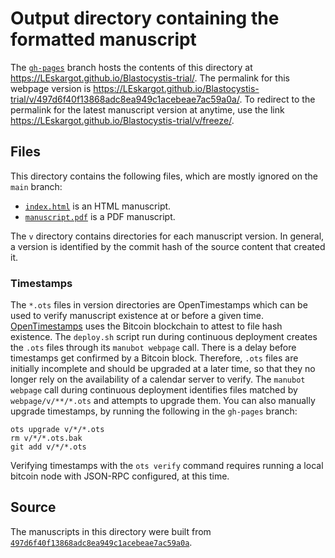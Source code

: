 # Output directory containing the formatted manuscript

The [`gh-pages`](https://github.com/LEskargot/Blastocystis-trial/tree/gh-pages) branch hosts the contents of this directory at <https://LEskargot.github.io/Blastocystis-trial/>.
The permalink for this webpage version is <https://LEskargot.github.io/Blastocystis-trial/v/497d6f40f13868adc8ea949c1acebeae7ac59a0a/>.
To redirect to the permalink for the latest manuscript version at anytime, use the link <https://LEskargot.github.io/Blastocystis-trial/v/freeze/>.

## Files

This directory contains the following files, which are mostly ignored on the `main` branch:

+ [`index.html`](index.html) is an HTML manuscript.
+ [`manuscript.pdf`](manuscript.pdf) is a PDF manuscript.

The `v` directory contains directories for each manuscript version.
In general, a version is identified by the commit hash of the source content that created it.

### Timestamps

The `*.ots` files in version directories are OpenTimestamps which can be used to verify manuscript existence at or before a given time.
[OpenTimestamps](https://opentimestamps.org/) uses the Bitcoin blockchain to attest to file hash existence.
The `deploy.sh` script run during continuous deployment creates the `.ots` files through its `manubot webpage` call.
There is a delay before timestamps get confirmed by a Bitcoin block.
Therefore, `.ots` files are initially incomplete and should be upgraded at a later time, so that they no longer rely on the availability of a calendar server to verify.
The `manubot webpage` call during continuous deployment identifies files matched by `webpage/v/**/*.ots` and attempts to upgrade them.
You can also manually upgrade timestamps, by running the following in the `gh-pages` branch:

```shell
ots upgrade v/*/*.ots
rm v/*/*.ots.bak
git add v/*/*.ots
```

Verifying timestamps with the `ots verify` command requires running a local bitcoin node with JSON-RPC configured, at this time.

## Source

The manuscripts in this directory were built from
[`497d6f40f13868adc8ea949c1acebeae7ac59a0a`](https://github.com/LEskargot/Blastocystis-trial/commit/497d6f40f13868adc8ea949c1acebeae7ac59a0a).
